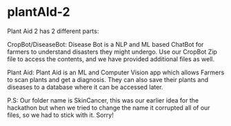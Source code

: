 # plantAId-2

Plant Aid 2 has 2 different parts:

CropBot/DiseaseBot:
Disease Bot is a NLP and ML based ChatBot for farmers to understand disasters they might undergo. Use our CropBot Zip file to access the contents, and we have provided additional files as well.

Plant Aid:
Plant Aid is an ML and Computer Vision app which allows Farmers to scan plants and get a diagnosis. They can also save their plants and diseases to a database where it can be accessed later.

P.S:
Our folder name is SkinCancer, this was our earlier idea for the hackathon but when we tried to change the name it corrupted all of our files, so we had to stick with it. Sorry!
